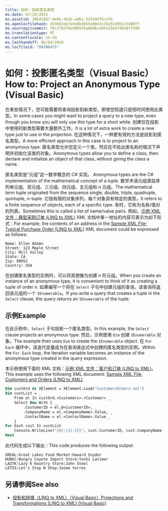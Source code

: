 ```yaml
---
title: 如何：投影匿名类型
ms.date: 07/20/2015
ms.assetid: 30b42987-0e0e-4b2b-adb1-5255ddfbcd7b
ms.openlocfilehash: 459602eb7ede0bd055e00d3c7620cb95ec5408ff
ms.sourcegitcommit: f8c270376ed905f6a8896ce0fe25b4f4b38ff498
ms.translationtype: MT
ms.contentlocale: zh-CN
ms.lasthandoff: 06/04/2020
ms.locfileid: "84396475"
---
```

# <a name="how-to-project-an-anonymous-type-visual-basic"></a><span data-ttu-id="d4fd7-102">如何：投影匿名类型（Visual Basic）</span><span class="sxs-lookup"><span data-stu-id="d4fd7-102">How to: Project an Anonymous Type (Visual Basic)</span></span>
<span data-ttu-id="d4fd7-103">在某些情况下，您可能需要将查询投影到新类型，即使您知道只是短时间使用此类型。</span><span class="sxs-lookup"><span data-stu-id="d4fd7-103">In some cases you might want to project a query to a new type, even though you know you will only use this type for a short while.</span></span> <span data-ttu-id="d4fd7-104">创建仅在投影中使用的新类型需要大量额外工作。</span><span class="sxs-lookup"><span data-stu-id="d4fd7-104">It is a lot of extra work to create a new type just to use in the projection.</span></span> <span data-ttu-id="d4fd7-105">在这种情况下，一种更有效的方法是投影到匿名类型。</span><span class="sxs-lookup"><span data-stu-id="d4fd7-105">A more efficient approach in this case is to project to an anonymous type.</span></span> <span data-ttu-id="d4fd7-106">匿名类型允许您定义一个类，然后在不给出类名称的情况下声明并初始化该类的对象。</span><span class="sxs-lookup"><span data-stu-id="d4fd7-106">Anonymous types allow you to define a class, then declare and initialize an object of that class, without giving the class a name.</span></span>  
  
 <span data-ttu-id="d4fd7-107">匿名类型是“元组”这一数学概念的 C# 实现。 </span><span class="sxs-lookup"><span data-stu-id="d4fd7-107">Anonymous types are the C# implementation of the mathematical concept of a *tuple*.</span></span> <span data-ttu-id="d4fd7-108">数学术语元组源自序列单元组、双元组、三元组、四元组、五元组和 n 元组。</span><span class="sxs-lookup"><span data-stu-id="d4fd7-108">The mathematical term tuple originated from the sequence single, double, triple, quadruple, quintuple, n-tuple.</span></span> <span data-ttu-id="d4fd7-109">它指有限的对象序列，每个对象具有特定的类型。</span><span class="sxs-lookup"><span data-stu-id="d4fd7-109">It refers to a finite sequence of objects, each of a specific type.</span></span> <span data-ttu-id="d4fd7-110">有时，它称为名称/值对的列表。</span><span class="sxs-lookup"><span data-stu-id="d4fd7-110">Sometimes this is called a list of name/value pairs.</span></span> <span data-ttu-id="d4fd7-111">例如，[示例 XML 文件：典型采购订单 (LINQ to XML)](sample-xml-file-typical-purchase-order-linq-to-xml.md) XML 文档中某一地址的内容可表示为如下形式：</span><span class="sxs-lookup"><span data-stu-id="d4fd7-111">For example, the contents of an address in the [Sample XML File: Typical Purchase Order (LINQ to XML)](sample-xml-file-typical-purchase-order-linq-to-xml.md) XML document could be expressed as follows:</span></span>  
  
```  
Name: Ellen Adams  
Street: 123 Maple Street  
City: Mill Valley  
State: CA  
Zip: 90952  
Country: USA  
```  
  
 <span data-ttu-id="d4fd7-112">在创建匿名类型的实例时，可以将其想像为创建 n 阶元组。</span><span class="sxs-lookup"><span data-stu-id="d4fd7-112">When you create an instance of an anonymous type, it is convenient to think of it as creating a tuple of order n.</span></span> <span data-ttu-id="d4fd7-113">如果编写一个将在 `Select` 子句中创建元组的查询，该查询将返回该元组的一个 `IEnumerable`。</span><span class="sxs-lookup"><span data-stu-id="d4fd7-113">If you write a query that creates a tuple in the `Select` clause, the query returns an `IEnumerable` of the tuple.</span></span>  
  
## <a name="example"></a><span data-ttu-id="d4fd7-114">示例</span><span class="sxs-lookup"><span data-stu-id="d4fd7-114">Example</span></span>  
 <span data-ttu-id="d4fd7-115">在此示例中，`Select` 子句投影一个匿名类型。</span><span class="sxs-lookup"><span data-stu-id="d4fd7-115">In this example, the `Select` clause projects an anonymous type.</span></span> <span data-ttu-id="d4fd7-116">然后，示例使用 `Dim` 创建 `IEnumerable` 对象。</span><span class="sxs-lookup"><span data-stu-id="d4fd7-116">The example then uses `Dim` to create the `IEnumerable` object.</span></span> <span data-ttu-id="d4fd7-117">在 `For Each` 循环中，该迭代变量成为在查询表达式中创建的匿名类型的实例。</span><span class="sxs-lookup"><span data-stu-id="d4fd7-117">Within the `For Each` loop, the iteration variable becomes an instance of the anonymous type created in the query expression.</span></span>  
  
 <span data-ttu-id="d4fd7-118">本示例使用下面的 XML 文档：[示例 XML 文件：客户和订单 (LINQ to XML)](sample-xml-file-customers-and-orders-linq-to-xml.md)。</span><span class="sxs-lookup"><span data-stu-id="d4fd7-118">This example uses the following XML document: [Sample XML File: Customers and Orders (LINQ to XML)](sample-xml-file-customers-and-orders-linq-to-xml.md).</span></span>  
  
```vb  
Dim custOrd As XElement = XElement.Load("CustomersOrders.xml")  
Dim custList = _  
    From el In custOrd.<Customers>.<Customer> _  
    Select New With { _  
        .CustomerID = el.@<CustomerID>, _  
        .CompanyName = el.<CompanyName>.Value, _  
        .ContactName = el.<ContactName>.Value _  
    }  
For Each cust In custList  
    Console.WriteLine("{0}:{1}:{2}", cust.CustomerID, cust.CompanyName, cust.ContactName)  
Next  
```  
  
 <span data-ttu-id="d4fd7-119">此代码生成以下输出：</span><span class="sxs-lookup"><span data-stu-id="d4fd7-119">This code produces the following output:</span></span>  
  
```console  
GREAL:Great Lakes Food Market:Howard Snyder  
HUNGC:Hungry Coyote Import Store:Yoshi Latimer  
LAZYK:Lazy K Kountry Store:John Steel  
LETSS:Let's Stop N Shop:Jaime Yorres  
```  
  
## <a name="see-also"></a><span data-ttu-id="d4fd7-120">另请参阅</span><span class="sxs-lookup"><span data-stu-id="d4fd7-120">See also</span></span>

- [<span data-ttu-id="d4fd7-121">投影和转换（LINQ to XML）（Visual Basic）</span><span class="sxs-lookup"><span data-stu-id="d4fd7-121">Projections and Transformations (LINQ to XML) (Visual Basic)</span></span>](projections-and-transformations-linq-to-xml.md)

